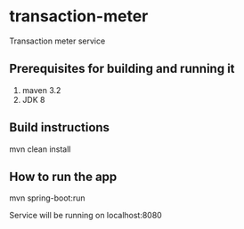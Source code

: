 # transaction-meter
Transaction meter service 

## Prerequisites for building and running it

1. maven 3.2
2. JDK 8

## Build instructions
mvn clean install

## How to run the app

mvn spring-boot:run

Service will be running on localhost:8080



